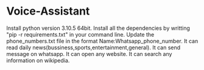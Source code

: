 # Voice-Assistant
Install python version 3.10.5 64bit.
Install all the dependencies by writting "pip -r requirements.txt" in your command line.
Update the phone_numbers.txt file in the format Name:Whatsapp_phone_number.
It can read daily news(bussiness,sports,entertainment,general).
It can send message on whatsapp.
It can open any website.
It can search any information on wikipedia.
